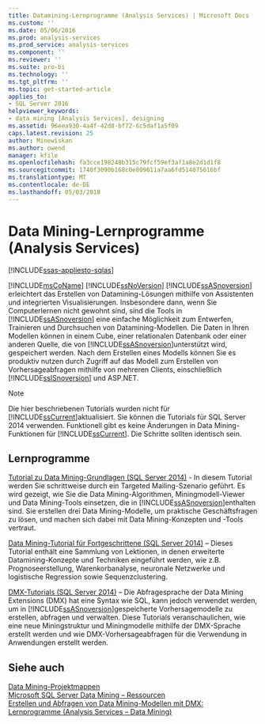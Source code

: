 ```yaml
---
title: Datamining-Lernprogramme (Analysis Services) | Microsoft Docs
ms.custom: ''
ms.date: 05/06/2016
ms.prod: analysis-services
ms.prod_service: analysis-services
ms.component: ''
ms.reviewer: ''
ms.suite: pro-bi
ms.technology: ''
ms.tgt_pltfrm: ''
ms.topic: get-started-article
applies_to:
- SQL Server 2016
helpviewer_keywords:
- data mining [Analysis Services], designing
ms.assetid: 96eea930-4a4f-42d8-bf72-6c5daf1a5f09
caps.latest.revision: 25
author: Minewiskan
ms.author: owend
manager: kfile
ms.openlocfilehash: fa3cce198248b315c79fcf59ef3af1a8e2d1d1f8
ms.sourcegitcommit: 1740f3090b168c0e809611a7aa6fd514075616bf
ms.translationtype: MT
ms.contentlocale: de-DE
ms.lasthandoff: 05/03/2018
---
```

# <a name="data-mining-tutorials-analysis-services"></a>Data Mining-Lernprogramme (Analysis Services)
[!INCLUDE[ssas-appliesto-sqlas](../includes/ssas-appliesto-sqlas.md)]

[!INCLUDE[msCoName](../includes/msconame-md.md)] [!INCLUDE[ssNoVersion](../includes/ssnoversion-md.md)] [!INCLUDE[ssASnoversion](../includes/ssasnoversion-md.md)] erleichtert das Erstellen von Datamining-Lösungen mithilfe von Assistenten und integrierten Visualisierungen. Insbesondere dann, wenn Sie Computerlernen nicht gewohnt sind, sind die Tools in [!INCLUDE[ssASnoversion](../includes/ssasnoversion-md.md)] eine einfache Möglichkeit zum Entwerfen, Trainieren und Durchsuchen von Datamining-Modellen. Die Daten in Ihren Modellen können in einem Cube, einer relationalen Datenbank oder einer anderen Quelle, die von [!INCLUDE[ssASnoversion](../includes/ssasnoversion-md.md)]unterstützt wird, gespeichert werden. Nach dem Erstellen eines Modells können Sie es produktiv nutzen durch Zugriff auf das Modell zum Erstellen von Vorhersageabfragen mithilfe von mehreren Clients, einschließlich [!INCLUDE[ssISnoversion](../includes/ssisnoversion-md.md)] und ASP.NET.  
  
> [!NOTE]  
>Die hier beschriebenen Tutorials wurden nicht für [!INCLUDE[ssCurrent](../includes/sscurrent-md.md)]aktualisiert. Sie können die Tutorials für SQL Server 2014 verwenden. Funktionell gibt es keine Änderungen in Data Mining-Funktionen für [!INCLUDE[ssCurrent](../includes/sscurrent-md.md)]. Die Schritte sollten identisch sein.  
  
## <a name="tutorials"></a>Lernprogramme  
  
[Tutorial zu Data Mining-Grundlagen (SQL Server 2014)](https://msdn.microsoft.com/library/ms167167(v=sql.120).aspx) - In diesem Tutorial werden Sie schrittweise durch ein Targeted Mailing-Szenario geführt. Es wird gezeigt, wie Sie die Data Mining-Algorithmen, Miningmodell-Viewer und Data Mining-Tools einsetzen, die in [!INCLUDE[ssASnoversion](../includes/ssasnoversion-md.md)]enthalten sind. Sie erstellen drei Data Mining-Modelle, um praktische Geschäftsfragen zu lösen, und machen sich dabei mit Data Mining-Konzepten und -Tools vertraut.  
  
[Data Mining-Tutorial für Fortgeschrittene (SQL Server 2014)](https://msdn.microsoft.com/library/cc879271(v=sql.120).aspx) – Dieses Tutorial enthält eine Sammlung von Lektionen, in denen erweiterte Datamining-Konzepte und Techniken eingeführt werden, wie z.B. Prognoseerstellung, Warenkorbanalyse, neuronale Netzwerke und logistische Regression sowie Sequenzclustering.  
  
[DMX-Tutorials (SQL Server 2014)](https://msdn.microsoft.com/library/bb895168(v=sql.120).aspx) – Die Abfragesprache der Data Mining Extensions (DMX) hat eine Syntax wie SQL, kann jedoch verwendet werden, um in [!INCLUDE[ssASnoversion](../includes/ssasnoversion-md.md)]gespeicherte Vorhersagemodelle zu erstellen, abfragen und verwalten. Diese Tutorials veranschaulichen, wie eine neue Miningstruktur und Miningmodelle mithilfe der DMX-Sprache erstellt werden und wie DMX-Vorhersageabfragen für die Verwendung in Anwendungen erstellt werden.  
  
## <a name="see-also"></a>Siehe auch  
[Data Mining-Projektmappen](../analysis-services/data-mining/data-mining-solutions.md)  
[Microsoft SQL Server Data Mining – Ressourcen](http://go.microsoft.com/fwlink/?LinkId=97965)  
[Erstellen und Abfragen von Data Mining-Modellen mit DMX: Lernprogramme &#40;Analysis Services – Data Mining&#41;](http://msdn.microsoft.com/library/145b81a7-c0c3-4ca3-bb32-0b482423b9a0)  
  
  
  

